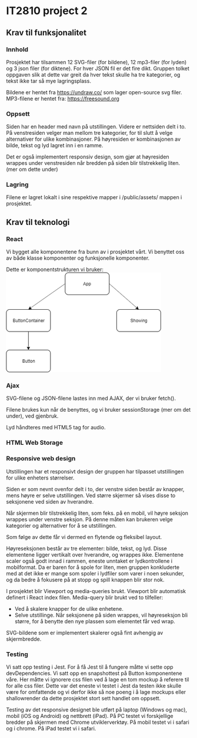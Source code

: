 # IT2810 project 2

## Krav til funksjonalitet

### Innhold
Prosjektet har tilsammen 12 SVG-filer (for bildene), 12 mp3-filer (for lyden) og 3 json filer (for diktene).
For hver JSON fil er det fire dikt. Gruppen tolket oppgaven slik at dette var greit da hver tekst skulle ha tre kategorier, og tekst ikke tar så mye lagringsplass.

Bildene er hentet fra https://undraw.co/ som lager open-source svg filer.
MP3-filene er hentet fra: https://freesound.org

### Oppsett
Siden har en header med navn på utstillingen. Videre er nettsiden delt i to. På venstresiden velger man mellom tre kategorier, for til slutt å velge alternativer for ulike kombinasjoner.
På høyresiden er kombinasjonen av bilde, tekst og lyd lagret inn i en ramme. 

Det er også implementert responsiv design, som gjør at høyresiden wrappes under venstresiden når bredden på siden blir tilstrekkelig liten. (mer om dette under)

### Lagring
Filene er lagret lokalt i sine respektive mapper i /public/assets/ mappen i prosjektet.

## Krav til teknologi

### React

Vi bygget alle komponentene fra bunn av i prosjektet vårt. Vi benyttet oss av både klasse komponenter og funksjonelle komponenter. 

Dette er komponentstrukturen vi bruker:
![Komponent Struktur](componentStructure.png)



### Ajax
SVG-filene og JSON-filene lastes inn med AJAX, der vi bruker fetch().

Filene brukes kun når de benyttes, og vi bruker sessionStorage (mer om det under), ved gjenbruk.

Lyd håndteres med HTML5 tag for audio.

### HTML Web Storage

### Responsive web design
Utstillingen har et responsivt design der gruppen har tilpasset utstillingen for ulike enheters størrelser.

Siden er som nevnt ovenfor delt i to, der venstre siden består av knapper, mens høyre er selve utstillingen. Ved større skjermer så vises disse to seksjonene ved siden av hverandre.

Når skjermen blir tilstrekkelig liten, som feks. på en mobil, vil høyre seksjon wrappes under venstre seksjon. På denne måten kan brukeren velge kategorier og alternativer for å se utstillingen.

Som følge av dette får vi dermed en flytende og fleksibel layout.

Høyreseksjonen består av tre elementer: bilde, tekst, og lyd. Disse elementene ligger vertikalt over hverandre, og wrappes ikke. Elementene scaler også godt innad i rammen, eneste unntaket er lydkontrollene i mobilformat. Da er baren for å spole for liten, men gruppen konkluderte med at det ikke er mange som spoler i lydfiler som varer i noen sekunder, og da bedre å fokusere på at stopp og spill knappen blir stor nok. 

I prosjektet blir Viewport og media-queries brukt. Viewport blir automatisk definert i React index filen. Media-query blir brukt ved to tilfeller:
- Ved å skalere knapper for de ulike enhetene.
- Selve utstillinge. Når seksjonene på siden wrappes, vil høyreseksjon bli større, for å benytte den nye plassen som elementet får ved wrap.

SVG-bildene som er implementert skalerer også fint avhengig av skjermbredde.

### Testing

Vi satt opp testing i Jest. For å få Jest til å fungere måtte vi sette opp devDependencies. Vi satt opp en snapshottest på Button komponentene våre. 
Her måtte vi ignorere css filen ved å lage en tom mockup å referere til for alle css filer. 
Dette var det eneste vi testet i Jest da testen ikke skulle være for omfattende og vi derfor ikke så noe poeng i å lage mockups eller shallowrender da dette prosjektet stort sett handlet om oppsett.

Testing av det responsive designet ble utført på laptop (Windows og mac), mobil (iOS og Android) og nettbrett (iPad). På PC testet vi forskjellige bredder på skjermen med Chrome utviklerverktøy. På mobil testet vi i safari og i chrome. På iPad testet vi i safari. 



